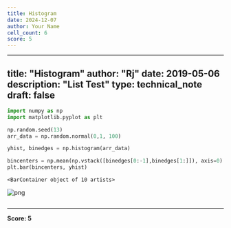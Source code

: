 ```yaml
---
title: Histogram
date: 2024-12-07
author: Your Name
cell_count: 6
score: 5
---
```


---
title: "Histogram"
author: "Rj"
date: 2019-05-06
description: "List Test"
type: technical_note
draft: false
---

```python
import numpy as np
import matplotlib.pyplot as plt
```


```python
np.random.seed(13)
arr_data = np.random.normal(0,1, 100)
```


```python
yhist, binedges = np.histogram(arr_data)
```


```python
bincenters = np.mean(np.vstack([binedges[0:-1],binedges[1:]]), axis=0)
plt.bar(bincenters, yhist)
```




    <BarContainer object of 10 artists>




    
![png](/mlnotes/images/histogram_4_1.png)
    



```python

```


---
**Score: 5**